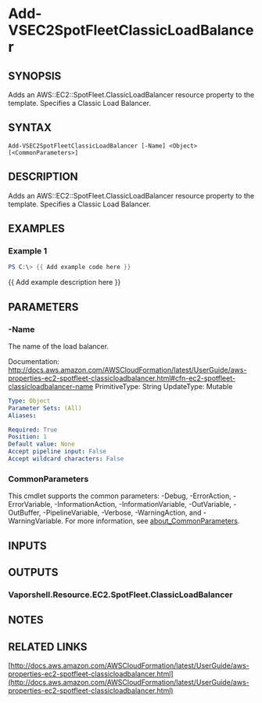 # Add-VSEC2SpotFleetClassicLoadBalancer

## SYNOPSIS
Adds an AWS::EC2::SpotFleet.ClassicLoadBalancer resource property to the template.
Specifies a Classic Load Balancer.

## SYNTAX

```
Add-VSEC2SpotFleetClassicLoadBalancer [-Name] <Object> [<CommonParameters>]
```

## DESCRIPTION
Adds an AWS::EC2::SpotFleet.ClassicLoadBalancer resource property to the template.
Specifies a Classic Load Balancer.

## EXAMPLES

### Example 1
```powershell
PS C:\> {{ Add example code here }}
```

{{ Add example description here }}

## PARAMETERS

### -Name
The name of the load balancer.

Documentation: http://docs.aws.amazon.com/AWSCloudFormation/latest/UserGuide/aws-properties-ec2-spotfleet-classicloadbalancer.html#cfn-ec2-spotfleet-classicloadbalancer-name
PrimitiveType: String
UpdateType: Mutable

```yaml
Type: Object
Parameter Sets: (All)
Aliases:

Required: True
Position: 1
Default value: None
Accept pipeline input: False
Accept wildcard characters: False
```

### CommonParameters
This cmdlet supports the common parameters: -Debug, -ErrorAction, -ErrorVariable, -InformationAction, -InformationVariable, -OutVariable, -OutBuffer, -PipelineVariable, -Verbose, -WarningAction, and -WarningVariable. For more information, see [about_CommonParameters](http://go.microsoft.com/fwlink/?LinkID=113216).

## INPUTS

## OUTPUTS

### Vaporshell.Resource.EC2.SpotFleet.ClassicLoadBalancer
## NOTES

## RELATED LINKS

[http://docs.aws.amazon.com/AWSCloudFormation/latest/UserGuide/aws-properties-ec2-spotfleet-classicloadbalancer.html](http://docs.aws.amazon.com/AWSCloudFormation/latest/UserGuide/aws-properties-ec2-spotfleet-classicloadbalancer.html)

